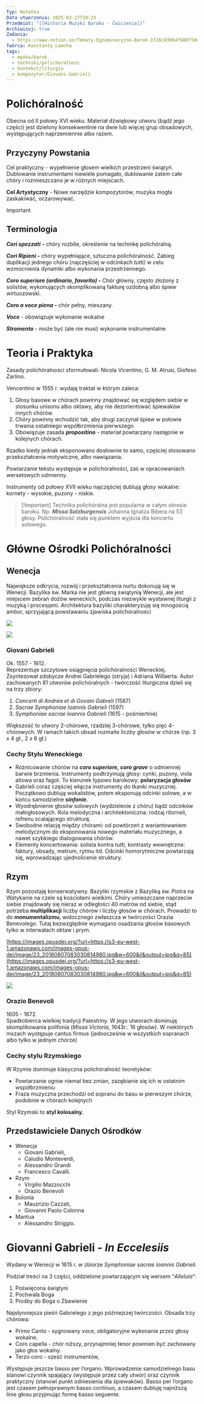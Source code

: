```yaml
---
Typ: Notatka
Data utworzenia: 2025-03-27T10:23
Przedmiot: "[[Historia Muzyki Baroku - Ćwiczenia]]"
Archiwizuj: true
Zadania:
  - https://www.notion.so/Tematy-Egzaminacyjne-Barok-1f26c03964fb80f58ef4cafdc3984c5c?pvs=21
Twórca: Konstanty Lamcha
tags:
  - epoka/barok
  - techniki/polichoralnosc
  - kontekst/liturgia
  - kompozytor/Giovani-Gabrieli
---
```

# Polichóralność

Obecna od II połowy XVI wieku. Materiał dźwiękowy utworu (bądź jego części) jest dzielony konsekwentnie na dwie lub więcej grup obsadowych, występujących naprzemiennie albo razem.

## Przyczyny Powstania

Cel praktyczny - wypełnienie głosem wielkich przestrzeni świątyń. Dublowanie instrumentami niewiele pomagało, dublowanie zatem całe chóry i rozmieszczano je w różnych miejscach.

**Cel Artystyczny** - Nowe narzędzie kompozytorów, muzyka mogła zaskakiwać, oczarowywać.

> [!important]
> 
> ## Terminologia
> 
> _**Cori spezzati**_ **-** chóry rozbite, określenie na technikę polichóralną.
> 
> _**Cori Ripieni -**_ chóry wypełniające, sztuczna polichóralność. Zabieg duplikacji jednego chóru (najczęściej w odcinkach _tutti)_ w celu wzmocnienia dynamiki albo wykonania przestrzennego.
> 
> _**Coro superiore (ordinario, favorito) -**_ Chór główny, często złożony z solistów, wykonujących skomplikowaną fakturę ozdobną albo śpiew wirtuozowski.
> 
> _**Coro a voce piena -**_ chór pełny, mieszany.
> 
> _**Voce**_ - obowiązuje wykonanie wokalne
> 
> _**Stromento**_ - może być (ale nie musi) wykonanie instrumentalne

# Teoria i Praktyka

Zasady polichóralności sformułowali: Nicola Vicentino, G. M. Atrusi, Giofeso Zarlino.

Vencentino w 1555 r. wydaję traktat w którym zaleca:

1. Głosy basowe w chórach powinny znajdować się względem siebie w stosunku unisonu albo oktawy, aby nie dezorientować śpiewaków innych chórów.
2. Chóry powinny wchodzić tak, aby drugi zaczynał śpiew w połowie trwania ostatniego współbrzmienia pierwszego
3. Obowiązuje zasada _**propositino**_ - materiał powtarzany następnie w kolejnych chórach.

Rzadko kiedy jednak eksponowano dosłownie to samo, częściej stosowano przekształcenia motywiczne, albo nawiązania.

Powtarzanie tekstu występuje w polichóralności, zaś w opracowaniach wersetowych odmienny.

Instrumenty od połowy XVII wieku najczęściej dublują głosy wokalne: kornety - wysokie, puzony - niskie.

> [!important] Technika polichóralna jest popularna w całym okresie baroku. Np. _**Missa Salzburgensis**_ Johanna Ignatza Bibera na 53 głosy. Polichóralność stała się punktem wyjścia dla koncertu solowego.

# Główne Ośrodki Polichóralności

## Wenecja

Największe odkrycia, rozwój i przekształcenia nurtu dokonują się w Wenecji. Bazylika św. Marka nie jest główną świątynią Wenecji, ale jest miejscem zebrań dożów weneckich, podczas niezwykle wystawnej liturgii z muzyką i procesjami. Architektura bazyliki charakteryzuję się mnogością ambor, sprzyjającą powstawaniu zjawiska polichóralności

[![](https://media.istockphoto.com/id/118203117/pl/zdj%C4%99cie/wewn%C4%85trz-bazylika-%C5%9Bw-marka-wenecja-w%C5%82ochy.jpg?s=612x612&w=0&k=20&c=mkf25eK8HVFKHb6ESdsh4EF14p3f7jrEO1IiTlMNeV8=)](https://media.istockphoto.com/id/118203117/pl/zdj%C4%99cie/wewn%C4%85trz-bazylika-%C5%9Bw-marka-wenecja-w%C5%82ochy.jpg?s=612x612&w=0&k=20&c=mkf25eK8HVFKHb6ESdsh4EF14p3f7jrEO1IiTlMNeV8=)

[![](https://www.kierunekwlochy.pl/wp-content/uploads/2021/04/plan-bazyliki-sw-marka-2.jpg)](https://www.kierunekwlochy.pl/wp-content/uploads/2021/04/plan-bazyliki-sw-marka-2.jpg)

### Giovani Gabrieli

Ok. 1557 - 1612.  
Reprezentuje szczytowe osiągnięcia polichóralności Weneckiej. Zsyntezował zdobycze Andrei Gabrielego (stryja) i Adriana Willaerta. Autor zachowanych 81 utworów polichóralnych - twórczość liturgiczna dzieli się na trzy zbiory:

1. _Concerti di Andrea et di Govani Gabreli_ (1587)
2. _Sacrae Symphoniae Ioannis Gabrieli_ (1597)
3. _Symphoniae sacrae Ioannis Gabrieli_ (1615 - pośmiertnie)

Większość to utwory 2-chórowe, rzadziej 3-chórowe, tylko pięć 4-chórowych. W ramach takich obsad rozmaite liczby głosów w chórze (np. 3 x 4 gł., 2 x 6 gł.)

### Cechy Stylu Weneckiego

- Różnicowanie chórów na _**coro superiore, coro grave**_ o odmiennej barwie brzmienia. Instrumenty podtrzymują głosy: cynki, puzony, viola altowa oraz fagot. To kierunek typowo barokowy: **polaryzacja głosów**
- Gabrieli coraz częściej włącza instrumenty do tkanki muzycznej. Początkowo dublują wokalistów, potem eksponują odcinki solowe, a w końcu samodzielne _**sinfonie.**_
- Wyodrębnienie głosów solowych (wydzielenie z chóru) bądź odcinków małogłosowych. Rola melodyczna i architektoniczna: rodzaj ritorneli, refrenu scalającego strukturę.
- Swobodne relację między chórami: od powtórzeń z wariantowaniem melodycznym do eksponowania nowego materiału muzycznego, a nawet szybkiego dialogowania chórów.
- Elementy koncertowania: solista kontra _tutti,_ kontrasty wewnętrzne: faktury, obsady, metrum, rytmu itd. Odcinki homorytmiczne powtarzają się, wprowadzając ujednolicenie struktury.

## Rzym

Rzym pozostaję konserwatywny. Bazyliki rzymskie z Bazyliką św. Piotra na Watykanie na czele są kościołami wielkimi. Chóry umieszczane naprzeciw siebie znajdowały się nieraz w odległości 40 metrów od siebie, stąd potrzeba **multiplikacji** liczby chórów i liczby głosów w chórach. Prowadzi to do **monumentalizmu**, widocznego zwłaszcza w twórczości Orazia Benevolego. Tutaj bezwzględnie wymagano osadzania głosów basowych tylko w interwałach oktaw i prym.

[https://images.opusdei.org/?url=https://s3-eu-west-1.amazonaws.com/images-opus-dei/image/23_20180807083030814980.jpg&w=600&il&output=jpg&q=85](https://images.opusdei.org/?url=https://s3-eu-west-1.amazonaws.com/images-opus-dei/image/23_20180807083030814980.jpg&w=600&il&output=jpg&q=85)

[![](https://66.media.tumblr.com/87faa1205dfed38897e93d921655e6b3/tumblr_inline_pgc8jw7pK61qi4mdn_400.jpg)](https://66.media.tumblr.com/87faa1205dfed38897e93d921655e6b3/tumblr_inline_pgc8jw7pK61qi4mdn_400.jpg)

### Orazio Benevoli

1605 - 1672.  
Spadkobierca wielkiej tradycji Palestriny. W jego utworach dominuję skomplikowania polifonia (_Missa Victoria,_ 1643r.: 16 głosów). W niektórych mszach występuje cantus firmus (jednocześnie w wszystkich sopranach albo tylko w jednym chórze)

### Cechy stylu Rzymskiego

W Rzymie dominuje klasyczna polichóralność teoretyków:

- Powtarzanie ogniw niemal bez zmian, zazębianie się ich w ostatnim współbrzmieniu
- Fraza muzyczna przechodzi od sopranu do basu w pierwszym chórze, podobnie w chórach kolejnych

Styl Rzymski to **styl kolosalny.**

## Przedstawiciele Danych Ośrodków

- Wenecja
    - Giovani Gabrieli,
    - Caludio Monteverdi,
    - Alessandro Grandi
    - Francesco Cavalli.
- Rzym
    - Virgilio Mazzocchi
    - Orazio Benevoli
- Bolonia
    - Mauzrizio Cazzati,
    - Giovanni Paolo Colonna
- Mantua
    - Alessandro Striggio.

# Giovanni Gabrieli - _In Eccelesiis_

Wydany w Wenecji w 1615 r. w zbiorze _Symphoniae sacrae Ioannis Gabrieli._

Podział treści na 3 części, oddzielone powtarzającym się wersem “_Alleluia_”:

1. Poświęcona świątyni
2. Pochwała Boga
3. Prośby do Boga o Zbawienie

Najsłynniejsza pieśń Gabrielego z jego późniejszej twórczości. Obsada trzy chórowa:

- Primo Canto - sygnowany voce, obligatoryjne wykonanie przez głosy wokalne.
- Coro capella - chór niższy, przynajmniej tenor powinien być zachowany jako głos wokalny.
- Terzo coro - sześć instrumentów,

Występuje jeszcze basso per l’organo. Wprowadzenie samodzielnego basu stanowi czynnik spajający (występuje przez cały utwór) oraz czynnik praktyczny (stanowi punkt odniesienia dla śpiewaków). Basso per l’organo jest czasem pełnoprawnym basso continuo, a czasem dubluję najniższą linie głosu przyjmując formę basso seguente.